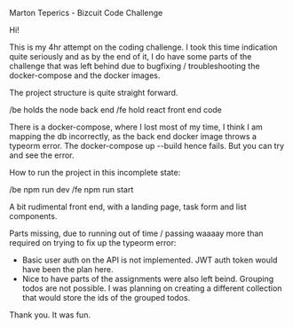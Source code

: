 Marton Teperics - Bizcuit Code Challenge

Hi!

This is my 4hr attempt on the coding challenge. I took this time indication quite seriously and as by the end of it, I do have some parts of the challenge that was left behind due to bugfixing / troubleshooting the docker-compose and the docker images.

The project structure is quite straight forward.

/be holds the node back end
/fe hold react front end code

There is a docker-compose, where I lost most of my time, I think I am mapping the db incorrectly, as the back end docker image throws a typeorm error.
The docker-compose up --build hence fails. But you can try and see the error.

How to run the project in this incomplete state:

/be npm run dev
/fe npm run start

A bit rudimental front end, with a landing page, task form and list components.

Parts missing, due to running out of time / passing waaaay more than required on trying to fix up the typeorm error:
- Basic user auth on the API is not implemented. JWT auth token would have been the plan here.
- Nice to have parts of the assignments were also left beind. Grouping todos are not possible. I was planning on creating a different collection that would store the ids of the grouped todos.

Thank you. It was fun.

